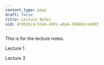 ```yaml
---
content_type: page
draft: false
title: Lecture Notes
uid: 4f45d5c4-5144-4091-a0a6-3080b6ce480f
---
```

This is for the lecture notes.

Lecture 1

Lecture 3